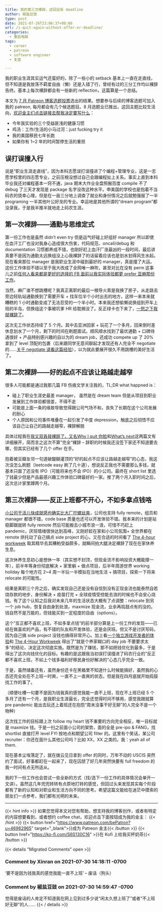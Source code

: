 ```yaml
---
title: 我的第三次裸辞，这回没有 deadline
author: 椒盐豆豉
type: post
date: 2021-07-26T23:06:37+00:00
url: /i-quit-again-without-offer-or-deadline/
categories:
  - 重启电脑
tags:
  - career
  - patreon
  - software engineer
  - 复盘

---
```

我的职业生涯其实运气还蛮好的，除了一些小的 setback 基本上一直在走直线，但不知道是我放荡不羁爱自由（懒）还是入错了行，曾经有过的三分工作均以裸辞告终。基本上每次裸辞都会有一些新的 reflection，这篇算是一个总结。

本文为 [7 月 Patreon 博客选题投票](https://www.patreon.com/posts/53481862)选出的结果。想要参与后续的博客选题可加入我的 patreon, 每月都会有几个候选题目。8 月选题业已推出，这回主题比较生活向，[欢迎金主们点击链接去帮我决定要写什么](https://www.patreon.com/posts/54152044)：

- 今年我实验的三个受益匪浅的健康习惯
- 鸡汤：工作/生活的小马过河：just fucking try it
- 我的美国移民七年长跑
- 如果你有 1~2 年的时间暂停生活的重担

## **误打误撞入行**

说是“职业生涯走直线”，因为本科志愿误打误撞进了个编程+管理专业，这是一志愿学校里的四志愿专业，之前压根没想过自己会跟编程扯上关系。事实上直到本科毕业我还对编程基本一窍不通，java 期末大作业全盘照搬百度 compile 不了 debug 了三天才发现是 package 名字没改这种水平。申美国的学校也是抱着不当码农的侥幸心理，但是在一亩三分地上调查了就业和身份情况之后就勉强报了一半 programing 一半其他叶公好龙的专业。幸运地是其他所谓的“dream program”都没录我，于是我半推半就地走上码农生涯。

## **第一次裸辞——通勤与思维定式**

第一份工作也是虽然 didn’t even try 但是运气好碰上好组好 manager 所以即使在血汗工厂也没对我身心造成很大伤害，代码规范、oncall/debug 和 documentation 习惯都养成不错，也刚好赶上血汗厂涨最凶的一段时间，最后讲真要不是因为通勤太远换组没上心我裸辞了的话留着应该也是划水划得风生水起。现在看来那位 manager 是我职业生涯中碰到最好的 manager，真是撞了大运。这份工作体验不错以至于我大改成了全网唯一麻吹，甚至对比在没有 perm 这事儿之前[任何人看来都是更好的选择的 FB 面前以我实际体验都更 prefer 亚麻那份工作](../my-first-job-and-ranting-my-second/)。

当然，麻厂谁不想跳槽呢？我真正离职的最后一根导火索是我换了房子，从走路去旁边轻轨站通勤换到了需要开车 + 找车位半个小时出去的地方，这样一来本来就糟糕的 1 小时通勤变成了无法忍受的一个半小时。本来我还想偷懒说换组到开车上班的半岛，但换组这个事被坑爹 HR 给耽搁没了。反正绿卡也下来了，[一怒之下我就裸辞了](../i-quit-amazon-with-mortgage-and-no-offer/)。

这次无工作状态持续了 5 个月。其中去亚洲回家 + 玩花了一个多月，回来倒时差休息划水了一个月，剩下的时间在刷题面试。顺风顺水找到了最优通勤 + 口碑待遇很好 + 产品特别感兴趣的自以为的 dream job，还成功 compete up 了 20% 拿到了 level 顶配的包裹（后来跟同学无意间聊起才发现还有人完全不 negotiate 的……[关于 negotiate 请看这篇经验](../us-software-engineer-compensation-negotiation-tips/)），以为就此要展开很久不用跳槽的美好生活了。

## **第二次裸辞——好的起点不应该让路越走越窄**

很多人可能都是通过我那几篇 FB 伤痕文学关注我的，TL;DR what happned is：

- 碰上了职业生涯史最差 manager， 虽然是在 dream team 但是从项目到职业发展到工作体验都很差，不得不走
- 可能是上面一条的缘故导致觉得跟公司气场不和，丧失了长期在这个公司发展的耐心
- 个人原因和公司事件堆叠在一起引发了中度 depression，触底之后彻悟不应该自己让自己的路越走越窄，裸辞解脱

具体过程我在[我又双叒叕裸辞了，又名Why I quit 你脸](../why-i-quit-facebook-part-i-personal-experience/)和[What’s next](../why-i-quit-facebook-part-2-whats-next/)这两篇文有详细展开，简而言之这次不算”完全“裸辞 – 辞职的时候我还没签下家还不知道要去哪，但其实已经有了几个 offer 在手。

抱着被豆瓣友邻一句道破醍醐灌顶的“好的起点不应该让路越走越窄”的心态，我这次没怎么刷题（leetcode easy 刷了几十道），想说反正我也不需要那么多钱，就基本只面了还没有 IPO（可能将来也不会 IPO）的小公司。最终在 short list 里选了钱最少但是产品最感兴趣工作体验口碑最好的一家。推了两个月入职时间之后，这次总计家里蹲两个月。

## **第三次裸辞——反正上班都不开心，不如多拿点钱咯**

[小公司干活儿快成就感也确实比大厂拧螺丝爽](../startup-vs-fang-difference/)，公司也支持 fully remote，组员和 manager 都很不错，code base 质量也还可以开发体验不错。我本来的计划是站稳脚跟就转 fully remote 然后可能搬去小城市浪一浪，可惜不巧赶上 pandemic，厌班情绪很快达到高峰，又刚好趁在家和小公司氛围+ 全世界都在 remote 烘托动了自己搞点 side project 的心，又在合适的时间看了 [The 4-hour workweek](https://amzn.to/3bHtjUL) 取其精华去其糟粕受益颇多，就瞬间拍大腿决定裸辞了现在在家休养生息。

这次休养生息初心是想休一年（其实想不封顶，但现金流不影响投资大概能撑一年），前半年等身份彻底解决 + 家里躺 + 做点项目，后半年周游世界 working holiday 每个地方花 2~4 周一半玩一半模拟在当地生活 + 搞项目，探索一下将来 relocate 的可能性。

结果是离职三个月之后，确实发现自己还是没有自信到没有正现金流也能泰然自若烧存款的地步，身份解决 + 疫苗打完 + 全球疫情受控能去浪的时候也不会安心烧钱。有了这个认知之后我对未来几年的生活状态大概有了点调整：relocate 到另一个 job hub，恢复自由身到处浪，maxmize 现金流，业余再捣鼓点有的没的。钱自然不是万能的，但钱能买到一定程度的自由（options）。

这个”反正都不喜欢上班，不如多拿点钱“的前半部分算是上一份工作的发现——已经在做喜欢的产品，有不错的队友和开发体验，还是会厌班。但又不是讨厌写码，因为自己搞 side project 没钱也搞得非常开心。加上看[一个独立游戏开发者的体验](https://youtu.be/Y3Rs1z7it5M)和 [The 4-Hour Workweek](https://amzn.to/3bHtjUL) 得出了”就是个养家糊口的 day job 不要要求太多“的结论，决定这次彻底实施。既然是为了赚钱，那不如把钱优化到最多，于是得出了这次向钱优化的目标。有趣的是这跟我当初误打误撞进了码农行业的”反正都不喜欢上班，不如上个钱多福利好移民身份好解决的“心态几乎完全一致。

于是，虽然储备还有，虽然身份还卡在黑箱里不知道什么时候能搞好，虽然我的心态还完全处在不上班一时爽，一直不上一直爽的状态，但是我在四月底就开始捣鼓找工作的事了。

（顺便吐槽一句要不是因为钱我真的感觉我能一直不上班，现在不上班已经 5 个多月了还有一个月，是我职业生涯最长，完全还觉得时间不够用，感觉我跟就算 pre pandemic 能出去玩还上着班还在抱怨“周末没事干好无聊”的人完全不是一个物种）

这次找工作的目标跟上次 follow my heart 钱不重要的方向完全相反，唯一目标就是 maxmize 钱。于是一扫之前面小公司的架势，面的全是 pre-ipo & FANG，找 shortlist 直接打开 level FYI 按地点和期望公司 filter 的。这里有个笑话，某公司 recruiter：你还在面什么其他公司吗？比如 XX，XX 之类的。我：yeah all of them.

现在基本尘埃落定了，就在拨云见日拿到 offer 的同时，万年不动的 USCIS 突然约了面试，好事都赶在一起来了，现在囚禁了好几年突然快要有 full freedom 的我一时间有点无所适从。

我的下一份工作也会尝试一些全新的方式（找/选下一份工作的具体情况会单开一文讲）。虽然这几年兜兜转转有点原地打转的感觉，但回过头来发现其实每个阶段都有了新的认知和对职业和生活方向不同的思考。希望这篇文能给在迷茫中摸索的朋友们一点参考，我们都有光明的未来。

---
{{< hint info >}}
如果您觉得本文对您有帮助，想支持我的博客创作，或者有特定的内容想要看到，或者想约 coffee chat，欢迎点击下面按钮成为我的金主：
{{< /hint >}}
{{< button href="https://www.patreon.com/bePatron?u=46962965" target="_blank">}}成为 Patreon 金主{{< /button >}}
{{< button href="https://ko-fi.com/S6S130C16" >}}在 Kofi 上给我买杯奶茶{{< /button >}}

{{< details "Migrated Comments" open >}}

### Comment by Xinran on 2021-07-30 14:18:11 -0700
‘要不是因为钱我真的感觉我能一直不上班’ &#8211; 废话（狗头）

### Comment by 椒盐豆豉 on 2021-07-30 14:59:47 -0700
觉得是废话的人肯定不知道我在网上见到过多少说“闲太久想上班了”或者“不上班好无聊”的人……
{{< / details >}}